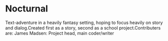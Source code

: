 # Nocturnal
Text-adventure in a heavily fantasy setting, hoping to focus heavily on story and dialog.Created first as a story, second as a school project.Contributers are:
James Madsen: Project head, main coder/writer
